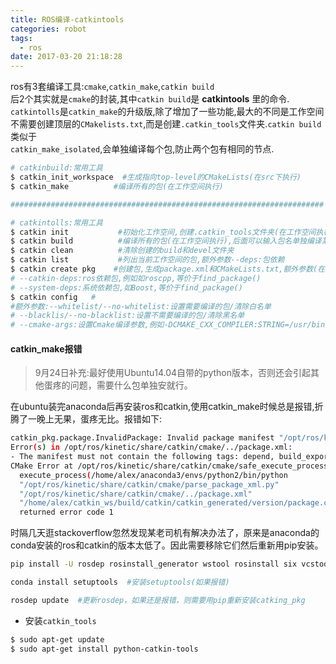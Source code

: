 ```yaml
---
title: ROS编译-catkintools
categories: robot
tags:
  - ros
date: 2017-03-20 21:18:28
---
```

ros有3套编译工具:`cmake`,`catkin_make`,`catkin build`   
后2个其实就是`cmake`的封装,其中`catkin build`是 **catkintools** 里的命令.  
`catkintolls`是`catkin_make`的升级版,除了增加了一些功能,最大的不同是工作空间   
不需要创建顶层的`CMakelists.txt`,而是创建`.catkin_tools`文件夹.`catkin build`类似于   
`catkin_make_isolated`,会单独编译每个包,防止两个包有相同的节点.
```bash
# catkinbuild:常用工具
$ catkin_init_workspace  #生成指向top-level的CMakeLists(在src下执行)
$ catkin_make          #编译所有的包(在工作空间执行)

######################################################################

# catkintolls:常用工具
$ catkin init           #初始化工作空间,创建.catkin_tools文件夹(在工作空间执行)
$ catkin build          #编译所有的包(在工作空间执行),后面可以输入包名单独编译某个包
$ catkin clean          #清除创建的build和devel文件夹
$ catkin list           #列出当前工作空间的包,额外参数--deps:包依赖
$ catkin create pkg    #创建包,生成package.xml和CMakeLists.txt,额外参数(在src目录下)
# --catkin-deps:ros依赖包,例如如roscpp,等价于find_package()
# --system-deps:系统依赖包,如Boost,等价于find_package()
$ catkin config   #
#额外参数:--whitelist/--no-whitelist:设置需要编译的包/清除白名单
# --blacklis/--no-blacklist:设置不需要编译的包/清除黑名单
# --cmake-args:设置Cmake编译参数,例如-DCMAKE_CXX_COMPILER:STRING=/usr/bin/g++ --
```



#### catkin_make报错
>9月24日补充:最好使用Ubuntu14.04自带的python版本，否则还会引起其他蛋疼的问题，需要什么包单独安就行。

在ubuntu装完anaconda后再安装ros和catkin,使用catkin_make时候总是报错,折腾了一晚上无果，蛋疼无比。报错如下: 
```bash
catkin_pkg.package.InvalidPackage: Invalid package manifest "/opt/ros/kinetic/share/catkin/cmake/../package.xml": 
Error(s) in /opt/ros/kinetic/share/catkin/cmake/../package.xml:
- The manifest must not contain the following tags: depend, build_export_depend, buildtool_export_depend
CMake Error at /opt/ros/kinetic/share/catkin/cmake/safe_execute_process.cmake:11 (message):
  execute_process(/home/alex/anaconda3/envs/python2/bin/python
  "/opt/ros/kinetic/share/catkin/cmake/parse_package_xml.py"
  "/opt/ros/kinetic/share/catkin/cmake/../package.xml"
  "/home/alex/catkin_ws/build/catkin/catkin_generated/version/package.cmake")
  returned error code 1
```
时隔几天逛stackoverflow忽然发现某老司机有解决办法了，原来是anaconda的conda安装的ros和catkin的版本太低了。因此需要移除它们然后重新用pip安装。
```bash
pip install -U rosdep rosinstall_generator wstool rosinstall six vcstools #移除旧版本

conda install setuptools  #安装setuptools(如果报错)

rosdep update  #更新rosdep，如果还是报错，则需要用pip重新安装catking_pkg
```


* 安装`catkin_tools`
```bash
$ sudo apt-get update
$ sudo apt-get install python-catkin-tools
```